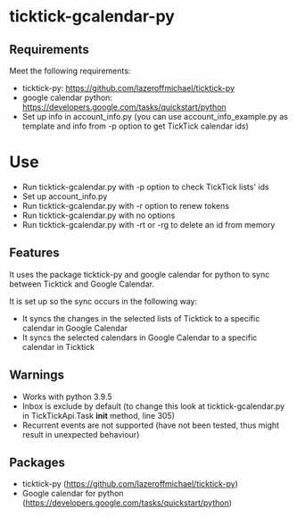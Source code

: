 # ticktick-gcalendar-py

## Requirements

Meet the following requirements:
- ticktick-py: https://github.com/lazeroffmichael/ticktick-py
- google calendar python: https://developers.google.com/tasks/quickstart/python
- Set up info in account_info.py (you can use account_info_example.py as template and info from -p option to get TickTick calendar ids)

# Use

- Run ticktick-gcalendar.py with -p option to check TickTick lists' ids
- Set up account_info.py
- Run ticktick-gcalendar.py with -r option to renew tokens
- Run ticktick-gcalendar.py with no options
- Run ticktick-gcalendar.py with -rt or -rg to delete an id from memory

## Features

It uses the package ticktick-py and google calendar for python to sync between Ticktick and Google Calendar.

It is set up so the sync occurs in the following way:
- It syncs the changes in the selected lists of Ticktick to a specific calendar in Google Calendar
- It syncs the selected calendars in Google Calendar to a specific calendar in Ticktick

## Warnings

- Works with python 3.9.5
- Inbox is exclude by default (to change this look at ticktick-gcalendar.py in TickTickApi.Task __init__ method, line 305)
- Recurrent events are not supported (have not been tested, thus might result in unexpected behaviour)

## Packages

- ticktick-py (https://github.com/lazeroffmichael/ticktick-py)
- Google calendar for python (https://developers.google.com/tasks/quickstart/python)
